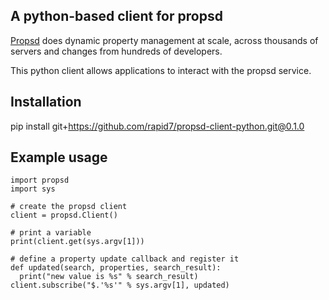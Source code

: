 A python-based client for propsd
--------

[Propsd](https://github.com/rapid7/propsd) does dynamic property management at scale, across thousands of servers and changes from hundreds of developers.

This python client allows applications to interact with the propsd service.

Installation
--------

pip install git+https://github.com/rapid7/propsd-client-python.git@0.1.0

Example usage
--------

```
import propsd
import sys

# create the propsd client
client = propsd.Client()

# print a variable
print(client.get(sys.argv[1]))

# define a property update callback and register it
def updated(search, properties, search_result):
  print("new value is %s" % search_result)
client.subscribe("$.'%s'" % sys.argv[1], updated)
```

